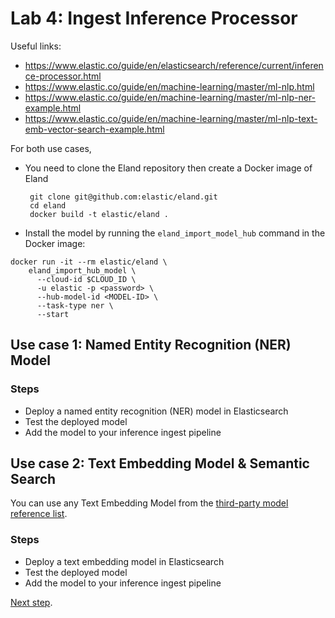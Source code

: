 # Lab 4: Ingest Inference Processor

Useful links:

* <https://www.elastic.co/guide/en/elasticsearch/reference/current/inference-processor.html>
* <https://www.elastic.co/guide/en/machine-learning/master/ml-nlp.html>
* <https://www.elastic.co/guide/en/machine-learning/master/ml-nlp-ner-example.html>
* <https://www.elastic.co/guide/en/machine-learning/master/ml-nlp-text-emb-vector-search-example.html>

For both use cases,
- You need to clone the Eland repository then create a Docker image of Eland

   ```
    git clone git@github.com:elastic/eland.git
    cd eland 
    docker build -t elastic/eland . 
    ```
    
- Install the model by running the `eland_import_model_hub` command in the Docker image:

```
docker run -it --rm elastic/eland \
    eland_import_hub_model \
      --cloud-id $CLOUD_ID \
      -u elastic -p <password> \
      --hub-model-id <MODEL-ID> \
      --task-type ner \
      --start
   ```
 
## Use case 1: Named Entity Recognition (NER) Model
### Steps
- Deploy a named entity recognition (NER) model in Elasticsearch
- Test the deployed model
- Add the model to your inference ingest pipeline

## Use case 2: Text Embedding Model & Semantic Search
You can use any Text Embedding Model from the [third-party model reference list](https://www.elastic.co/guide/en/machine-learning/master/ml-nlp-model-ref.html#ml-nlp-model-ref-ner).

### Steps
- Deploy a text embedding model in Elasticsearch
- Test the deployed model
- Add the model to your inference ingest pipeline

[Next step](lab5.md).
